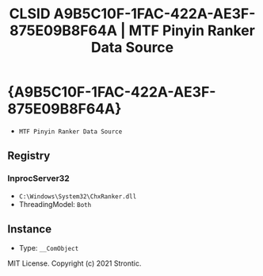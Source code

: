 ﻿---
title: "CLSID A9B5C10F-1FAC-422A-AE3F-875E09B8F64A | MTF Pinyin Ranker Data Source"
excerpt: What is COM-Object CLSID A9B5C10F-1FAC-422A-AE3F-875E09B8F64A?
---

# {A9B5C10F-1FAC-422A-AE3F-875E09B8F64A}

* `MTF Pinyin Ranker Data Source`

## Registry


### InprocServer32

* `C:\Windows\System32\ChxRanker.dll`
* ThreadingModel: `Both`

## Instance

* Type: `__ComObject`

MIT License. Copyright (c) 2021 Strontic.


